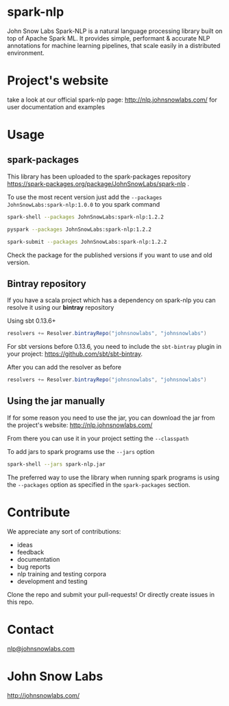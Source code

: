 # spark-nlp
John Snow Labs Spark-NLP is a natural language processing library built on top of Apache Spark ML. It provides simple, performant & accurate NLP annotations for machine learning pipelines, that scale easily in a distributed environment.

# Project's website
take a look at our official spark-nlp page: http://nlp.johnsnowlabs.com/ for user documentation and examples

# Usage

## spark-packages

This library has been uploaded to the spark-packages repository https://spark-packages.org/package/JohnSnowLabs/spark-nlp .

To use the most recent version just add the `--packages JohnSnowLabs:spark-nlp:1.0.0` to you spark command

```sh
spark-shell --packages JohnSnowLabs:spark-nlp:1.2.2
```

```sh
pyspark --packages JohnSnowLabs:spark-nlp:1.2.2
```

```sh
spark-submit --packages JohnSnowLabs:spark-nlp:1.2.2
```

Check the package for the published versions if you want to use and old version.

## Bintray repository

If you have a scala project which has a dependency on spark-nlp you can resolve it using our **bintray** repository

Using sbt 0.13.6+

```scala
resolvers += Resolver.bintrayRepo("johnsnowlabs", "johnsnowlabs")
```

For sbt versions before 0.13.6, you need to include the `sbt-bintray` plugin in your project: https://github.com/sbt/sbt-bintray.

After you can add the resolver as before

```scala
resolvers += Resolver.bintrayRepo("johnsnowlabs", "johnsnowlabs")
```

## Using the jar manually 

If for some reason you need to use the jar, you can download the jar from the project's website: http://nlp.johnsnowlabs.com/

From there you can use it in your project setting the `--classpath`

To add jars to spark programs use the `--jars` option

```sh
spark-shell --jars spark-nlp.jar
```

The preferred way to use the library when running spark programs is using the `--packages` option as specified in the `spark-packages` section.

# Contribute
We appreciate any sort of contributions:
* ideas
* feedback
* documentation
* bug reports
* nlp training and testing corpora
* development and testing

Clone the repo and submit your pull-requests! Or directly create issues in this repo.

# Contact
nlp@johnsnowlabs.com

# John Snow Labs
http://johnsnowlabs.com/